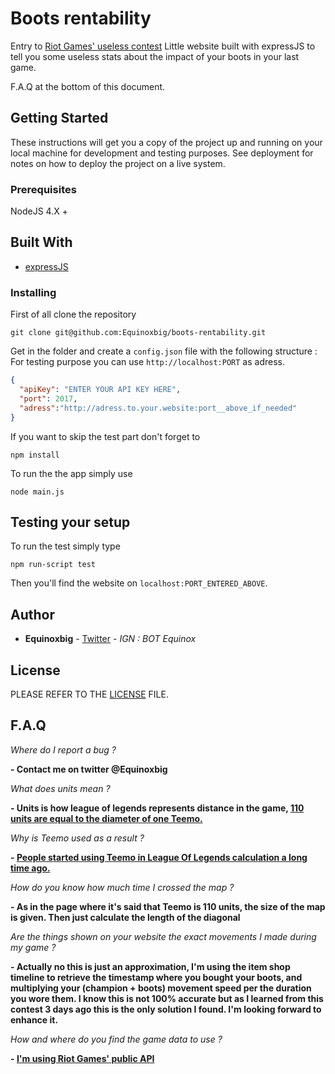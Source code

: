# Boots rentability

Entry to [Riot Games' useless contest](https://boards.euw.leagueoflegends.com/en/c/forum-games-contests-en/sAhc50IX-a-volunteers-contest-the-useless-contest)
Little website built with expressJS to tell you some useless stats about the impact of your boots in your last game.

F.A.Q at the bottom of this document.

## Getting Started

These instructions will get you a copy of the project up and running on your local machine for development and testing purposes. See deployment for notes on how to deploy the project on a live system.

### Prerequisites

NodeJS 4.X +

## Built With

* [expressJS](https://expressjs.com)

### Installing

First of all clone the repository

```
git clone git@github.com:Equinoxbig/boots-rentability.git
```

Get in the folder and create a `config.json` file with the following structure :
For testing purpose you can use `http://localhost:PORT` as adress.

```json
{
  "apiKey": "ENTER YOUR API KEY HERE",
  "port": 2017,
  "adress":"http://adress.to.your.website:port__above_if_needed"
}
```

If you want to skip the test part don't forget to

```
npm install
```

To run the the app simply use

```
node main.js
```

## Testing your setup

To run the test simply type
```
npm run-script test
```

Then you'll find the website on `localhost:PORT_ENTERED_ABOVE`.

## Author

* **Equinoxbig** - [Twitter](https://twitter.com/Equinoxbig) - *IGN : BOT Equinox*

## License

PLEASE REFER TO THE [LICENSE](LICENSE) FILE.

## F.A.Q

*Where do I report a bug ?*

**- Contact me on twitter @Equinoxbig**


*What does units mean ?*

**- Units is how league of legends represents distance in the game, [110 units are equal to the diameter of one Teemo.](http://na.leagueoflegends.com/en/page/bards-big-birthday-datapalooza)**


*Why is Teemo used as a result ?*

**- [People started using Teemo in League Of Legends calculation a long time ago.](https://www.reddit.com/r/leagueoflegends/comments/17mpbp/teemo_the_system_of_units_si_ravenous_blabbering/)**


*How do you know how much time I crossed the map ?*

**- As in the page where it's said that Teemo is 110 units, the size of the map is given. Then just calculate the length of the
diagonal**


*Are the things shown on your website the exact movements I made during my game ?*

**- Actually no this is just an approximation, I'm using the item shop timeline to retrieve the timestamp where you bought your boots, and multiplying your (champion + boots) movement speed per the duration you wore them. I know this is not 100% accurate but as I learned from this contest 3 days ago this is the only solution I found. I'm looking forward to enhance it.**


*How and where do you find the game data to use ?*

**- [I'm using Riot Games' public API](https://developer.riotgames.com)**